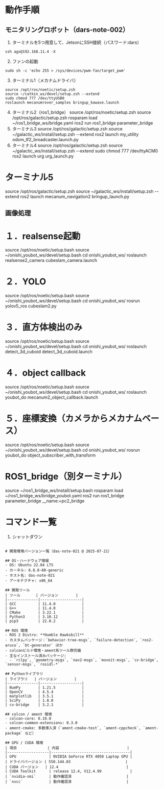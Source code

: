 # 動作手順
## モニタリングロボット（dars-note-002）
1. ターミナルを5つ用意して、JetsonにSSH接続（パスワード:dars）
```
ssh agx@192.168.11.4 -X
```  
2. ファンの起動
```
sudo sh -c 'echo 255 > /sys/devices/pwm-fan/target_pwm'
```
3. ターミナル1（メカナムドライバ）
```
source /opt/ros/noetic/setup.zsh
source ~/catkin_ws/devel/setup.zsh --extend
sudo chmod 777 /dev/ttyUSB0
roslaunch mecanumrover_samples bringup_kawase.launch
```
4. ターミナル2（ros1_bridge）
source /opt/ros/noetic/setup.zsh
source /opt/ros/galactic/setup.zsh
rosparam load ~/ros1_bridge_ws/bridge.yaml
ros2 run ros1_bridge parameter_bridge
5. ターミナル3
source /opt/ros/galactic/setup.zsh
source ~/galactic_ws/install/setup.zsh --extend
ros2 launch my_utility odom_tf2_broadcaster.launch.py
6. ターミナル4
source /opt/ros/galactic/setup.zsh
source ~/galactic_ws/install/setup.zsh --extend
sudo chmod 777 /dev/ttyACM0
ros2 launch urg urg_launch.py

# ターミナル5
source /opt/ros/galactic/setup.zsh
source ~/galactic_ws/install/setup.zsh --extend
ros2 launch mecanum_navigation2 bringup_launch.py

## 画像処理
# １．realsense起動
source /opt/ros/noetic/setup.bash
source ~/onishi_youbot_ws/devel/setup.bash
cd onishi_youbot_ws/
roslaunch realsense2_camera cubeslam_camera.launch
# ２．YOLO
source /opt/ros/noetic/setup.bash
source ~/onishi_youbot_ws/devel/setup.bash
cd onishi_youbot_ws/
rosrun yolov5_ros cubeslam2.py
# ３．直方体検出のみ
source /opt/ros/noetic/setup.bash
source ~/onishi_youbot_ws/devel/setup.bash
cd onishi_youbot_ws/
roslaunch detect_3d_cuboid detect_3d_cuboid.launch
# ４．object callback
source /opt/ros/noetic/setup.bash
source ~/onishi_youbot_ws/devel/setup.bash
cd onishi_youbot_ws/
roslaunch youbot_do mecanum2_object_callback.launch
# ５．座標変換（カメラからメカナムベース）
source /opt/ros/noetic/setup.bash
source ~/onishi_youbot_ws/devel/setup.bash
cd onishi_youbot_ws/
rosrun youbot_do object_subscriber_with_transform 
# ROS1_bridge（別ターミナル）
source ~/ros1_bridge_ws/install/setup.bash
rosparam load ~/ros1_bridge_ws/bridge_youbot.yaml
ros2 run ros1_bridge parameter_bridge __name:=pc2_bridge

# コマンド一覧
1. シャットダウン
``` sudo shutdown -h now

# 開発環境バージョン一覧（das-note-021 @ 2025-07-21）

## OS・ハードウェア情報
- OS: Ubuntu 22.04 LTS
- カーネル: 6.8.0-60-generic
- ホスト名: das-note-021
- アーキテクチャ: x86_64

## 開発ツール
| ツール       | バージョン        |
|--------------|-------------------|
| GCC          | 11.4.0            |
| G++          | 11.4.0            |
| CMake        | 3.22.1            |
| Python3      | 3.10.12           |
| pip3         | 22.0.2            |

## ROS 環境
- ROS 2 Distro: **Humble Hawksbill**
- カスタムパッケージ：`behavior-tree-msgs`, `failure-detection`, `ros2-aruco`, `bt-generator` ほか
- colconビルド環境・ament系ツール群完備
- 主なインストール済みパッケージ:
  - `rclpy`, `geometry-msgs`, `nav2-msgs`, `moveit-msgs`, `cv-bridge`, `sensor-msgs`, `rosidl-*`

## Pythonライブラリ
| ライブラリ   | バージョン        |
|--------------|-------------------|
| NumPy        | 1.21.5            |
| OpenCV       | 4.5.4             |
| matplotlib   | 3.5.1             |
| SciPy        | 1.8.0             |
| cv-bridge    | 3.2.1             |

## colcon / ament 環境
- colcon-core: 0.19.0
- colcon-common-extensions: 0.3.0
- ament-cmake: 多数導入済（`ament-cmake-test`, `ament-cppcheck`, `ament-package` など）

## GPU / CUDA 環境
| 項目              | 内容                               |
|-------------------|------------------------------------|
| GPU               | NVIDIA GeForce RTX 4050 Laptop GPU |
| ドライババージョン | 550.144.03                         |
| CUDA バージョン   | 12.4                               |
| CUDA Toolkit      | release 12.4, V12.4.99             |
| `nvidia-smi`      | 動作確認済                         |
| `nvcc`            | 動作確認済                         |
